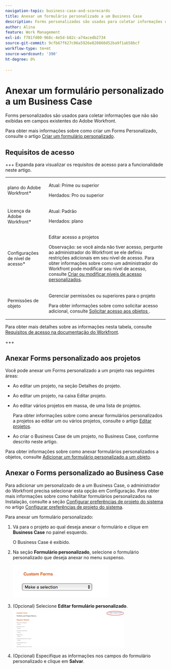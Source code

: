 ```yaml
---
navigation-topic: business-case-and-scorecards
title: Anexar um formulário personalizado a um Business Case
description: Forms personalizados são usados para coletar informações que não são exibidas em campos existentes do Adobe Workfront.
author: Alina
feature: Work Management
exl-id: f781fd00-968c-4e5d-b82c-a74acedb2734
source-git-commit: 9cfb67f627c06a5926e820860d52ba9f1ab58bcf
workflow-type: tm+mt
source-wordcount: '390'
ht-degree: 0%

---
```


# Anexar um formulário personalizado a um Business Case

Forms personalizados são usados para coletar informações que não são exibidas em campos existentes do Adobe Workfront. 

Para obter mais informações sobre como criar um Forms Personalizado, consulte o artigo [Criar um formulário personalizado](/help/quicksilver/administration-and-setup/customize-workfront/create-manage-custom-forms/form-designer/design-a-form/design-a-form.md).

## Requisitos de acesso

+++ Expanda para visualizar os requisitos de acesso para a funcionalidade neste artigo.

<table style="table-layout:auto"> 
 <col> 
 <col> 
 <tbody> 
  <tr> 
   <td role="rowheader">plano do Adobe Workfront*</td> 
   <td> <p>Atual: Prime ou superior</p>
   <p>Herdados: Pro ou superior</p> </td> 
  </tr> 
  <tr> 
   <td role="rowheader">Licença da Adobe Workfront*</td> 
   <td> 
   <p>Atual: Padrão </p> 
   <p>Herdados: plano </p> </td> 
  </tr> 
  <tr> 
   <td role="rowheader">Configurações de nível de acesso*</td> 
   <td> <p>Editar acesso a projetos</p> <p>Observação: se você ainda não tiver acesso, pergunte ao administrador do Workfront se ele definiu restrições adicionais em seu nível de acesso. Para obter informações sobre como um administrador do Workfront pode modificar seu nível de acesso, consulte <a href="../../../administration-and-setup/add-users/configure-and-grant-access/create-modify-access-levels.md" class="MCXref xref">Criar ou modificar níveis de acesso personalizados</a>.</p> </td> 
  </tr> 
  <tr> 
   <td role="rowheader">Permissões de objeto</td> 
   <td> <p>Gerenciar permissões ou superiores para o projeto</p> <p>Para obter informações sobre como solicitar acesso adicional, consulte <a href="../../../workfront-basics/grant-and-request-access-to-objects/request-access.md" class="MCXref xref">Solicitar acesso aos objetos </a>.</p> </td> 
  </tr> 
 </tbody> 
</table>

Para obter mais detalhes sobre as informações nesta tabela, consulte [Requisitos de acesso na documentação do Workfront](/help/quicksilver/administration-and-setup/add-users/access-levels-and-object-permissions/access-level-requirements-in-documentation.md).

+++

## Anexar Forms personalizado aos projetos

Você pode anexar um Forms personalizado a um projeto nas seguintes áreas:

* Ao editar um projeto, na seção Detalhes do projeto.
* Ao editar um projeto, na caixa Editar projeto.
* Ao editar vários projetos em massa, de uma lista de projetos.

  Para obter informações sobre como anexar formulários personalizados a projetos ao editar um ou vários projetos, consulte o artigo [Editar projetos](../../../manage-work/projects/manage-projects/edit-projects.md).

* Ao criar o Business Case de um projeto, no Business Case, conforme descrito neste artigo.

Para obter informações sobre como anexar formulários personalizados a objetos, consulte [Adicionar um formulário personalizado a um objeto](../../../workfront-basics/work-with-custom-forms/add-a-custom-form-to-an-object.md).

## Anexar o Forms personalizado ao Business Case

Para adicionar um personalizado de a um Business Case, o administrador do Workfront precisa selecionar esta opção em Configuração. Para obter mais informações sobre como habilitar formulários personalizados na Instalação, consulte a seção [Configurar preferências de projeto do sistema](../../../administration-and-setup/set-up-workfront/configure-system-defaults/set-project-preferences.md) no artigo [Configurar preferências de projeto do sistema](../../../administration-and-setup/set-up-workfront/configure-system-defaults/set-project-preferences.md).

Para anexar um formulário personalizado:

1. Vá para o projeto ao qual deseja anexar o formulário e clique em **Business Case** no painel esquerdo.

   O Business Case é exibido.

1. Na seção **Formulário personalizado**, selecione o formulário personalizado que deseja anexar no menu suspenso.

   ![Lista suspensa de formulários personalizados](assets/custom-forms-drop-down-menu.png)

1. (Opcional) Selecione **Editar formulário personalizado**.\
   ![Editar formulário personalizado](assets/acf1-350x122.png)

1. (Opcional) Especifique as informações nos campos do formulário personalizado e clique em **Salvar**.
